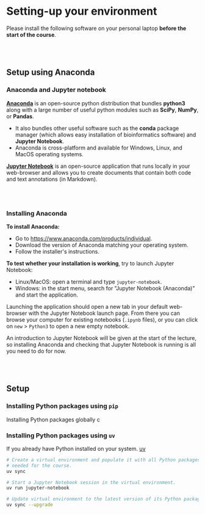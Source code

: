 # Setting-up your environment

Please install the following software on your personal laptop
**before the start of the course**.

<br/>  
<br/>  

## Setup using Anaconda

### Anaconda and Jupyter notebook

[**Anaconda**](https://www.anaconda.com) is an open-source python distribution
that bundles **python3** along with a large number of useful python modules
such as **SciPy**, **NumPy**, or **Pandas**.

* It also bundles other useful software such as the **conda** package manager
  (which allows easy installation of bioinformatics software) and
  **Jupyter Notebook**.  
* Anaconda is cross-platform and available for Windows, Linux, and MacOS
  operating systems.

[**Jupyter Notebook**](https://jupyter.org) is an open-source application that
runs locally in your web-browser and allows you to create documents that
contain both code and text annotations (in Markdown).

<br/>  
<br/>  

### Installing Anaconda

**To install Anaconda:**

* Go to <https://www.anaconda.com/products/individual>.
* Download the version of Anaconda matching your operating system.
* Follow the installer's instructions.

**To test whether your installation is working**, try to launch Jupyter
Notebook:

* Linux/MacOS: open a terminal and type `jupyter-notebook`.
* Windows: in the start menu, search for "Jupyter Notebook (Anaconda)" and
  start the application.

Launching the application should open a new tab in your default web-browser
with the Jupyter Notebook launch page. From there you can browse your computer
for existing notebooks (`.ipynb` files), or you can click on `new` > `Python3`
to open a new empty notebook.

An introduction to Jupyter Notebook will be given at the start of the lecture,
so installing Anaconda and checking that Jupyter Notebook is running is all you
need to do for now.

<br/>  
<br/>  

## Setup 

### Installing Python packages using `pip`

Installing Python packages globally c

### Installing Python packages using `uv`

If you already have Python installed on your system.
[uv]()


```sh
# Create a virtual environment and populate it with all Python packages
# needed for the course.
uv sync

# Start a Jupyter Notebook session in the virtual environment.
uv run jupyter-notebook

# Update virtual environment to the latest version of its Python packages. 
uv sync --upgrade
```